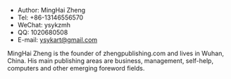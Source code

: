
- Author: MingHai Zheng
- Tel: +86-13146556570
- WeChat: ysykzmh
- QQ: 1020680508
- E-mail: ysykart@gmail.com

MingHai Zheng is the founder of zhengpublishing.com and lives in Wuhan, China. His main publishing areas are business, management, self-help, computers and other emerging foreword fields.
